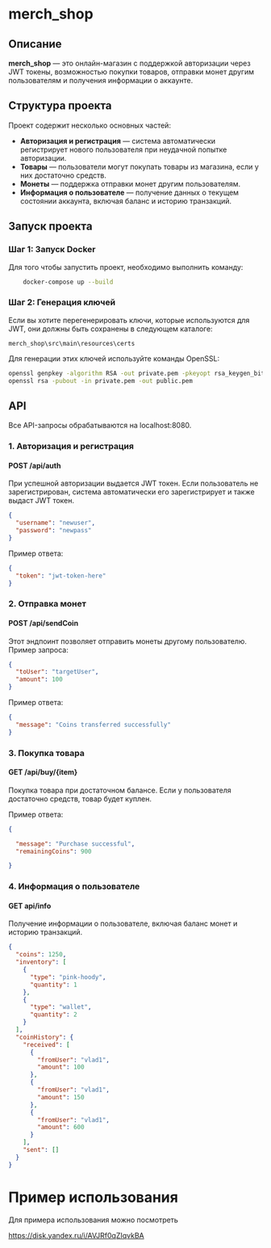# merch_shop

## Описание

**merch_shop** — это онлайн-магазин с поддержкой авторизации через JWT токены, возможностью покупки товаров, отправки монет другим пользователям и получения информации о аккаунте.

## Структура проекта

Проект содержит несколько основных частей:

- **Авторизация и регистрация** — система автоматически регистрирует нового пользователя при неудачной попытке авторизации.
- **Товары** — пользователи могут покупать товары из магазина, если у них достаточно средств.
- **Монеты** — поддержка отправки монет другим пользователям.
- **Информация о пользователе** — получение данных о текущем состоянии аккаунта, включая баланс и историю транзакций.

## Запуск проекта

### Шаг 1: Запуск Docker

Для того чтобы запустить проект, необходимо выполнить команду:
```bash
    docker-compose up --build
```
    
    

### Шаг 2: Генерация ключей

Если вы хотите перегенерировать ключи, которые используются для JWT, они должны быть сохранены в следующем каталоге:
    
    
    merch_shop\src\main\resources\certs
    

Для генерации этих ключей используйте команды OpenSSL:
```bash
openssl genpkey -algorithm RSA -out private.pem -pkeyopt rsa_keygen_bits:2048
openssl rsa -pubout -in private.pem -out public.pem
```

## API

Все API-запросы обрабатываются на localhost:8080.

### 1. Авторизация и регистрация
#### POST /api/auth

При успешной авторизации выдается JWT токен. Если пользователь не зарегистрирован, система автоматически его зарегистрирует и также выдаст JWT токен.

```JSON
{
  "username": "newuser",
  "password": "newpass"
}
```

Пример ответа:

```JSON
{
  "token": "jwt-token-here"
}
```

### 2. Отправка монет
#### POST /api/sendCoin

Этот эндпоинт позволяет отправить монеты другому пользователю.
Пример запроса:

```JSON
{
  "toUser": "targetUser",
  "amount": 100
}
```

Пример ответа:
```JSON
{
  "message": "Coins transferred successfully"
}
```

### 3. Покупка товара
#### GET /api/buy/{item}

Покупка товара при достаточном балансе. Если у пользователя достаточно средств, товар будет куплен.

Пример ответа:

```JSON
{

  "message": "Purchase successful",
  "remainingCoins": 900

}
```

### 4. Информация о пользователе
#### GET api/info

Получение информации о пользователе, включая баланс монет и историю транзакций.
```JSON
{
  "coins": 1250,
  "inventory": [
    {
      "type": "pink-hoody",
      "quantity": 1
    },
    {
      "type": "wallet",
      "quantity": 2
    }
  ],
  "coinHistory": {
    "received": [
      {
        "fromUser": "vlad1",
        "amount": 100
      },
      {
        "fromUser": "vlad1",
        "amount": 150
      },
      {
        "fromUser": "vlad1",
        "amount": 600
      }
    ],
    "sent": []
  }
}
```

# Пример использования

Для примера использования можно посмотреть

https://disk.yandex.ru/i/AVJRf0qZIqvkBA